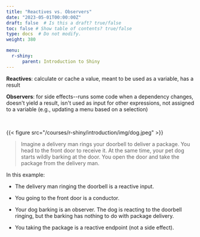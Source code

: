 ```yaml
---
title: "Reactives vs. Observers"
date: "2023-05-01T00:00:00Z"
draft: false  # Is this a draft? true/false
toc: false # Show table of contents? true/false
type: docs  # Do not modify.
weight: 380

menu:
  r-shiny:
      parent: Introduction to Shiny
---
```


**Reactives**: calculate or cache a value, meant to be used as a variable, has a result

**Observers**: for side effects--runs some code when a dependency changes, doesn't yield a result, isn't used as input for other expressions, not assigned to a variable (e.g., updating a menu based on a selection)

<br>

{{< figure src="/courses/r-shiny/introduction/img/dog.jpeg" >}}

> Imagine a delivery man rings your doorbell to deliver a package. You head to the front door to receive it. At the same time, your pet dog starts wildly barking at the door. You open the door and take the package from the delivery man.

In this example:

- The delivery man ringing the doorbell is a reactive input.

- You going to the front door is a conductor.

- Your dog barking is an observer. The dog is reacting to the doorbell ringing, but the barking has nothing to do with package delivery.

- You taking the package is a reactive endpoint (not a side effect).
